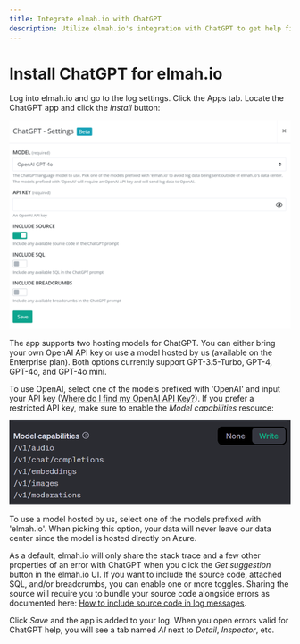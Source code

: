 ```yaml
---
title: Integrate elmah.io with ChatGPT
description: Utilize elmah.io's integration with ChatGPT to get help fixing errors. When installing the app you will get an AI tab where you can ask ChatGPT for help.
---
```


# Install ChatGPT for elmah.io

Log into elmah.io and go to the log settings. Click the Apps tab. Locate the ChatGPT app and click the *Install* button:

![Install ChatGPT App](images/apps/chatgpt/chatgpt-install-v2.png)

The app supports two hosting models for ChatGPT. You can either bring your own OpenAI API key or use a model hosted by us (available on the Enterprise plan). Both options currently support GPT-3.5-Turbo, GPT-4, GPT-4o, and GPT-4o mini.

To use OpenAI, select one of the models prefixed with 'OpenAI' and input your API key (<a href="https://help.openai.com/en/articles/4936850-where-do-i-find-my-openai-api-key" target="_blank">Where do I find my OpenAI API Key?</a>). If you prefer a restricted API key, make sure to enable the *Model capabilities* resource:

![Enable permission](images/apps/chatgpt/permission.png)

To use a model hosted by us, select one of the models prefixed with 'elmah.io'. When picking this option, your data will never leave our data center since the model is hosted directly on Azure.

As a default, elmah.io will only share the stack trace and a few other properties of an error with ChatGPT when you click the *Get suggestion* button in the elmah.io UI. If you want to include the source code, attached SQL, and/or breadcrumbs, you can enable one or more toggles. Sharing the source will require you to bundle your source code alongside errors as documented here: [How to include source code in log messages](how-to-include-source-code-in-log-messages.md).

Click *Save* and the app is added to your log. When you open errors valid for ChatGPT help, you will see a tab named *AI* next to *Detail*, *Inspector*, etc.